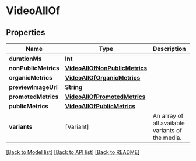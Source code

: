 # VideoAllOf

## Properties
Name | Type | Description | Notes
------------ | ------------- | ------------- | -------------
**durationMs** | **Int** |  | [optional] 
**nonPublicMetrics** | [**VideoAllOfNonPublicMetrics**](VideoAllOfNonPublicMetrics.md) |  | [optional] 
**organicMetrics** | [**VideoAllOfOrganicMetrics**](VideoAllOfOrganicMetrics.md) |  | [optional] 
**previewImageUrl** | **String** |  | [optional] 
**promotedMetrics** | [**VideoAllOfPromotedMetrics**](VideoAllOfPromotedMetrics.md) |  | [optional] 
**publicMetrics** | [**VideoAllOfPublicMetrics**](VideoAllOfPublicMetrics.md) |  | [optional] 
**variants** | [Variant] | An array of all available variants of the media. | [optional] 

[[Back to Model list]](../README.md#documentation-for-models) [[Back to API list]](../README.md#documentation-for-api-endpoints) [[Back to README]](../README.md)


